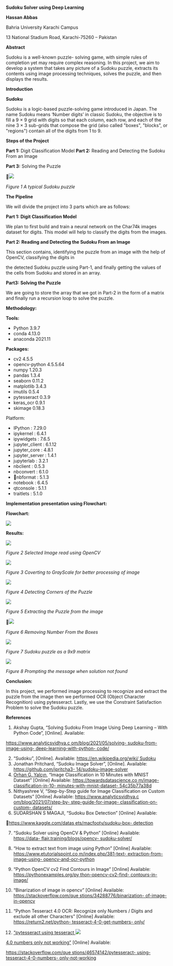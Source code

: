 **Sudoku Solver using Deep Learning** 

**Hassan Abbas** 

Bahria University Karachi Campus 

13 National Stadium Road, Karachi-75260 – Pakistan 

**Abstract**

Sudoku  is  a  well-known  puzzle- solving game, with simple rules of completion yet may require complex reasoning. In this project, we aim to develop  a  system  that  takes  any picture of a Sudoku puzzle, extracts its contents using image processing techniques,  solves  the  puzzle,  and then displays the results. 

**Introduction** 

**Sudoku** 

Sudoku  is  a  logic-based  puzzle-solving  game  introduced  in  Japan. The  name  Sudoku  means  ‘Number digits’  in  classic  Sudoku,  the objective is to fill a 9 × 9 grid with digits so that each column, each row, and each of the nine 3 × 3 sub-grids that  compose  the  grid  (also  called "boxes",  "blocks",  or  "regions") contain all of the digits from 1 to 9. 

**Steps of the Project** 

**Part 1:** Digit Classification Model **Part 2:** Reading and Detecting the Sudoku From an Image 

**Part 3:** Solving the Puzzle 

![](Aspose.Words.6704c83c-96b0-4f31-a80b-c5017e886641.002.png)

*Figure 1 A typical Sudoku puzzle*

**The Pipeline** 

We will divide the project into 3 parts which are as follows: 

**Part 1: Digit Classification Model** 

We  plan  to  first  build  and  train  a neural  network  on  the  Char74k images dataset for digits. This model will help to classify the digits from the images. 

**Part 2: Reading and Detecting the Sudoku From an Image** 

This section contains, identifying the puzzle from an image with the help of OpenCV, classifying the digits in 

the  detected  Sudoku  puzzle  using Part-1, and finally getting the values of the cells from Sudoku and stored in an array. 

**Part3: Solving the Puzzle** 

We are going to store the array that we  got  in  Part-2  in  the  form  of  a matrix  and  finally  run  a  recursion loop to solve the puzzle. 

**Methodology:** 

**Tools:** 

- Python 3.9.7 
- conda 4.13.0 
- anaconda 2021.11 

**Packages:** 

- cv2 4.5.5 
- opencv-python 4.5.5.64 
- numpy 1.20.3 
- pandas 1.3.4 
- seaborn 0.11.2 
- matplotlib 3.4.3 
- imutils 0.5.4 
- pytesseract 0.3.9 
- keras\_ocr 0.9.1 
- skimage 0.18.3 

Platform: 

- IPython          : 7.29.0 
- ipykernel        : 6.4.1 
- ipywidgets       : 7.6.5 
- jupyter\_client : 6.1.12 
- jupyter\_core : 4.8.1 
- jupyter\_server   : 1.4.1 
- jupyterlab       : 3.2.1 
- nbclient         : 0.5.3 
- nbconvert        : 6.1.0 
- nbformat : 5.1.3 
- notebook : 6.4.5 
- qtconsole        : 5.1.1 
- traitlets        : 5.1.0 

**Implementation presentation using Flowchart:** 

**Flowchart:** 

![](Aspose.Words.6704c83c-96b0-4f31-a80b-c5017e886641.003.jpeg)

**Results:** 

![](Aspose.Words.6704c83c-96b0-4f31-a80b-c5017e886641.004.png)

*Figure 2 Selected Image read using OpenCV*

![](Aspose.Words.6704c83c-96b0-4f31-a80b-c5017e886641.005.png)

*Figure 3 Coverting to GrayScale for better processing of image*

![](Aspose.Words.6704c83c-96b0-4f31-a80b-c5017e886641.006.png)

*Figure 4 Detecting Corners of the Puzzle*

![](Aspose.Words.6704c83c-96b0-4f31-a80b-c5017e886641.007.png)

*Figure 5 Extracting the Puzzle from the image*

![](Aspose.Words.6704c83c-96b0-4f31-a80b-c5017e886641.008.png)

*Figure 6 Removing Number From the Boxes*

![](Aspose.Words.6704c83c-96b0-4f31-a80b-c5017e886641.009.png)

*Figure 7 Sudoku puzzle as a 9x9 matrix*

![](Aspose.Words.6704c83c-96b0-4f31-a80b-c5017e886641.010.png)

*Figure 8 Prompting the message when solution not found*

**Conclusion:** 

In this project, we performed image processing to recognize and extract the puzzle from the image then we performed  OCR  (Object  Character Recognition)  using  pytesseract. Lastly,  we  use  the  Constraint Satisfaction  Problem  to  solve  the Sudoku puzzle. 

**References** 

1. Akshay  Gupta,  “Solving Sudoku  From  Image  Using Deep Learning – With Python Code”,  [Online].  Available: 

[https://www.analyticsvidhya.c om/blog/2021/05/solving- sudoku-from-image-using- deep-learning-with-python- code/ ](https://www.analyticsvidhya.com/blog/2021/05/solving-sudoku-from-image-using-deep-learning-with-python-code/)

2. “Sudoku”,  [Online]. Available: [https://en.wikipedia.org/wiki/ Sudoku ](https://en.wikipedia.org/wiki/Sudoku)
2. Jonathan  Pritchard,  “Sudoku Image  Solver”,  [Online]. Available: [https://github.com/jpritcha3- 14/sudoku-image-solver ](https://github.com/jpritcha3-14/sudoku-image-solver)
2. [Orhan  G.  Yalçın,](https://blog.orhangaziyalcin.com/?source=post_page-----54c35b77a38d--------------------------------)  “Image Classification  in  10  Minutes with  MNIST  Dataset” [Online] Available: [https://towardsdatascience.co m/image-classification-in-10- minutes-with-mnist-dataset- 54c35b77a38d ](https://towardsdatascience.com/image-classification-in-10-minutes-with-mnist-dataset-54c35b77a38d)
2. Nithyashree V, “Step-by-Step guide for Image Classification on Custom Datasets” [Online] Available: [https://www.analyticsvidhya.c om/blog/2021/07/step-by- step-guide-for-image- classification-on-custom- datasets/ ](https://www.analyticsvidhya.com/blog/2021/07/step-by-step-guide-for-image-classification-on-custom-datasets/)
2. SUDARSHAN S MAGAJI, “Sudoku  Box  Detection”  [Online] Available: 

[https://www.kaggle.com/datas ets/macfooty/sudoku-box- detection ](https://www.kaggle.com/datasets/macfooty/sudoku-box-detection)

7. “Sudoku  Solver  using OpenCV & Python” [Online] Available: [https://data- flair.training/blogs/opencv- sudoku-solver/ ](https://data-flair.training/blogs/opencv-sudoku-solver/)
7. “How  to  extract  text  from image using Python” [Online] Available: [https://www.etutorialspoint.co m/index.php/381-text- extraction-from-image-using- opencv-and-ocr-python ](https://www.etutorialspoint.com/index.php/381-text-extraction-from-image-using-opencv-and-ocr-python)
7. “Python  OpenCV  cv2  Find Contours  in  Image”  [Online] Available: [https://pythonexamples.org/py thon-opencv-cv2-find- contours-in-image/ ](https://pythonexamples.org/python-opencv-cv2-find-contours-in-image/)
7. “Binarization  of  image  in opencv” [Online] Available: [https://stackoverflow.com/que stions/34288776/binarization- of-image-in-opencv ](https://stackoverflow.com/questions/34288776/binarization-of-image-in-opencv)
7. “Python  Tesseract  4.0  OCR: Recognize  only  Numbers  / Digits  and  exclude  all  other Characters”  [Online] Available: [https://return2.net/python- tesseract-4-0-get-numbers- only/ ](https://return2.net/python-tesseract-4-0-get-numbers-only/)

12. [“pytesseract using tesseract ](https://stackoverflow.com/questions/46574142/pytesseract-using-tesseract-4-0-numbers-only-not-working)![](Aspose.Words.6704c83c-96b0-4f31-a80b-c5017e886641.011.png)

[4.0 numbers only not working”](https://stackoverflow.com/questions/46574142/pytesseract-using-tesseract-4-0-numbers-only-not-working) [Online] Available: 

[https://stackoverflow.com/que stions/46574142/pytesseract- using-tesseract-4-0-numbers- only-not-working ](https://stackoverflow.com/questions/46574142/pytesseract-using-tesseract-4-0-numbers-only-not-working)
